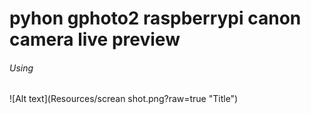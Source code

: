 # pyhon gphoto2 raspberrypi canon camera live preview


<h6> Using </h6>

![Alt text](Resources/screan shot.png?raw=true "Title")

